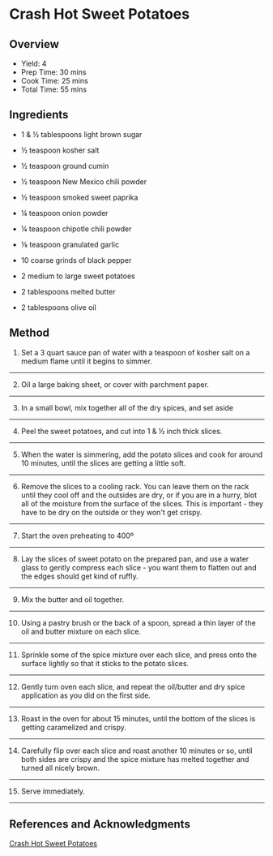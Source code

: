# Crash Hot Sweet Potatoes

## Overview

- Yield: 4
- Prep Time: 30 mins
- Cook Time: 25 mins
- Total Time: 55 mins

## Ingredients

- 1 & ½ tablespoons light brown sugar

- ½ teaspoon kosher salt

- ½ teaspoon ground cumin

- ½ teaspoon New Mexico chili powder

- ½ teaspoon smoked sweet paprika

- ¼ teaspoon onion powder

- ¼ teaspoon chipotle chili powder

- ⅛ teaspoon granulated garlic

- 10 coarse grinds of black pepper

- 2 medium to large sweet potatoes

- 2 tablespoons melted butter

- 2 tablespoons olive oil

## Method

1. Set a 3 quart sauce pan of water with a teaspoon of kosher salt on a medium flame until it begins to simmer.
---

2. Oil a large baking sheet, or cover with parchment paper.
---

3. In a small bowl, mix together all of the dry spices, and set aside
---

4. Peel the sweet potatoes, and cut into 1 & ½ inch thick slices.
---

5. When the water is simmering, add the potato slices and cook for around 10 minutes, until the slices are getting a little soft.
---

6. Remove the slices to a cooling rack. You can leave them on the rack until they cool off and the outsides are dry, or if you are in a hurry, blot all of the moisture from the surface of the slices. This is important - they have to be dry on the outside or they won't get crispy.
---

7. Start the oven preheating to 400º
---

8. Lay the slices of sweet potato on the prepared pan, and use a water glass to gently compress each slice - you want them to flatten out and the edges should get kind of ruffly.
---

9. Mix the butter and oil together.
---

10. Using a pastry brush or the back of a spoon, spread a thin layer of the oil and butter mixture on each slice.
---

11. Sprinkle some of the spice mixture over each slice, and press onto the surface lightly so that it sticks to the potato slices.
---

12. Gently turn oven each slice, and repeat the oil/butter and dry spice application as you did on the first side.
---

13. Roast in the oven for about 15 minutes, until the bottom of the slices is getting caramelized and crispy.
---

14. Carefully flip over each slice and roast another 10 minutes or so, until both sides are crispy and the spice mixture has melted together and turned all nicely brown.
---

15. Serve immediately.
---

## References and Acknowledgments

[Crash Hot Sweet Potatoes](http://thecreeksidecook.com/crash-hot-sweet-potatoes/)
